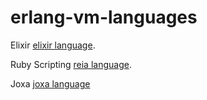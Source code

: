 # erlang-vm-languages

Elixir [elixir language](http://elixir-lang.org/ "Elixir Language").

Ruby Scripting [reia language](http://reia-lang.org/ "Reia Ruby Scripting Language").

Joxa [joxa language](http://joxa.org/ "Joxa Language")

